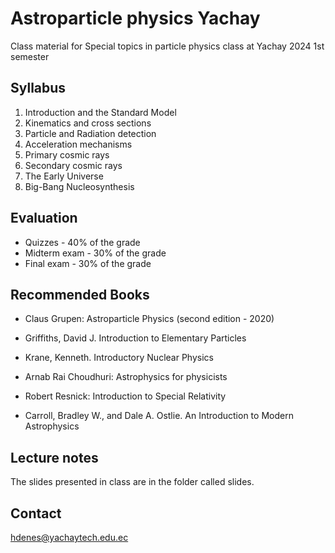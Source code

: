 # Astroparticle physics Yachay
Class material for Special topics in particle physics class at Yachay 2024 1st semester

## Syllabus

1. Introduction and the Standard Model
2. Kinematics and cross sections
3. Particle and Radiation detection
4. Acceleration mechanisms
5. Primary cosmic rays
6. Secondary cosmic rays
7. The Early Universe
8. Big-Bang Nucleosynthesis

## Evaluation

- Quizzes - 40% of the grade
- Midterm exam - 30% of the grade
- Final exam - 30% of the grade

## Recommended Books

- Claus Grupen: Astroparticle Physics (second edition - 2020) 

- Griffiths, David J. Introduction to Elementary Particles
- Krane, Kenneth. Introductory Nuclear Physics
- Arnab Rai Choudhuri: Astrophysics for physicists
- Robert Resnick: Introduction to Special Relativity
- Carroll, Bradley W., and Dale A. Ostlie. An Introduction to Modern Astrophysics

## Lecture notes

The slides presented in class are in the folder called slides.

## Contact

hdenes@yachaytech.edu.ec
